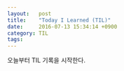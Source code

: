 ```yaml
---
layout:   post
title:    "Today I Learned (TIL)"
date:     2016-07-13 15:34:14 +0900
category: TIL
tags:
---
```


오늘부터 TIL 기록을 시작한다.
